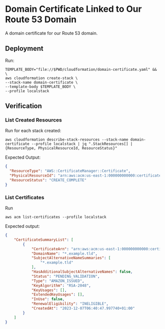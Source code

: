 # Domain Certificate Linked to Our Route 53 Domain

A domain certificate for our Route 53 domain.  

## Deployment

Run:

```shell
TEMPLATE_BODY="file://$PWD/cloudformation/domain-certificate.yaml" && \
aws cloudformation create-stack \
--stack-name domain-certificate \
--template-body $TEMPLATE_BODY \
--profile localstack
```

## Verification

### List Created Resources

Run for each stack created:

```shell
aws cloudformation describe-stack-resources --stack-name domain-certificate --profile localstack | jq ".StackResources[] | {ResourceType, PhysicalResourceId, ResourceStatus}"
```

Expected Output:

```json
{
  "ResourceType": "AWS::CertificateManager::Certificate",
  "PhysicalResourceId": "arn:aws:acm:us-east-1:000000000000:certificate/e2143bf2-2b04-4708-8be2-bfb4abc1473e",
  "ResourceStatus": "CREATE_COMPLETE"
}
```

### List Certificates

Run

```shell
aws acm list-certificates --profile localstack
```

Expected output:

```json
{
    "CertificateSummaryList": [
        {
            "CertificateArn": "arn:aws:acm:us-east-1:000000000000:certificate/2dd97f74-c5b1-4372-9cd6-b7d7f5d2b32d",
            "DomainName": "*.example.tld",
            "SubjectAlternativeNameSummaries": [
                "*.example.tld"
            ],
            "HasAdditionalSubjectAlternativeNames": false,
            "Status": "PENDING_VALIDATION",
            "Type": "AMAZON_ISSUED",
            "KeyAlgorithm": "RSA-2048",
            "KeyUsages": [],
            "ExtendedKeyUsages": [],
            "InUse": false,
            "RenewalEligibility": "INELIGIBLE",
            "CreatedAt": "2023-12-07T06:40:47.997740+01:00"
        }
    ]
}
```
